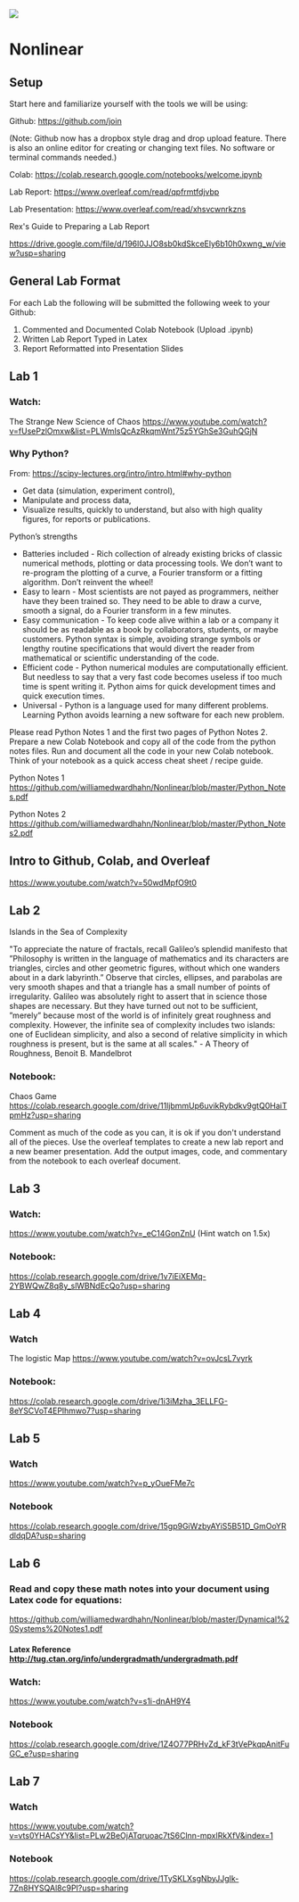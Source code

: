 <img src='http://images.computerhistory.org/revonline/images/500004490-03-01.jpg?w=600'>

# Nonlinear 

## Setup

Start here and familiarize yourself with the tools we will be using:


Github: https://github.com/join

(Note: Github now has a dropbox style drag and drop upload feature. There is also an online editor for creating or changing text files. No software or terminal commands needed.)


Colab: https://colab.research.google.com/notebooks/welcome.ipynb


Lab Report: https://www.overleaf.com/read/qpfrmtfdjvbp


Lab Presentation: https://www.overleaf.com/read/xhsvcwnrkzns


Rex's Guide to Preparing a Lab Report

https://drive.google.com/file/d/196l0JJO8sb0kdSkceEly6b10h0xwng_w/view?usp=sharing


## General Lab Format

For each Lab the following will be submitted the following week to your Github:

1) Commented and Documented Colab Notebook (Upload .ipynb)
2) Written Lab Report Typed in Latex
3) Report Reformatted into Presentation Slides


## Lab 1

### Watch: 
The Strange New Science of Chaos
https://www.youtube.com/watch?v=fUsePzlOmxw&list=PLWmIsQcAzRkqmWnt75z5YGhSe3GuhQGjN


### Why Python?
From: https://scipy-lectures.org/intro/intro.html#why-python
* Get data (simulation, experiment control),
* Manipulate and process data,
* Visualize results, quickly to understand, but also with high quality figures, for reports or publications.

Python’s strengths
* Batteries included - Rich collection of already existing bricks of classic numerical methods, plotting or data processing tools. We don’t want to re-program the plotting of a curve, a Fourier transform or a fitting algorithm. Don’t reinvent the wheel!
* Easy to learn - Most scientists are not payed as programmers, neither have they been trained so. They need to be able to draw a curve, smooth a signal, do a Fourier transform in a few minutes.
* Easy communication - To keep code alive within a lab or a company it should be as readable as a book by collaborators, students, or maybe customers. Python syntax is simple, avoiding strange symbols or lengthy routine specifications that would divert the reader from mathematical or scientific understanding of the code.
* Efficient code - Python numerical modules are computationally efficient. But needless to say that a very fast code becomes useless if too much time is spent writing it. Python aims for quick development times and quick execution times.
* Universal - Python is a language used for many different problems. Learning Python avoids learning a new software for each new problem.



Please read Python Notes 1 and the first two pages of Python Notes 2.
Prepare a new Colab Notebook and copy all of the code from the python notes files. Run and document all the code in your new Colab notebook.
Think of your notebook as a quick access cheat sheet / recipe guide.

Python Notes 1
https://github.com/williamedwardhahn/Nonlinear/blob/master/Python_Notes.pdf

Python Notes 2
https://github.com/williamedwardhahn/Nonlinear/blob/master/Python_Notes2.pdf


## Intro to Github, Colab, and Overleaf
https://www.youtube.com/watch?v=50wdMpfO9t0


## Lab 2 

Islands in the Sea of Complexity

"To appreciate the nature of fractals, recall Galileo’s splendid manifesto that
”Philosophy is written in the language of mathematics and its characters are
triangles, circles and other geometric figures, without which one wanders about
in a dark labyrinth.” Observe that circles, ellipses, and parabolas are very
smooth shapes and that a triangle has a small number of points of irregularity.
Galileo was absolutely right to assert that in science those shapes are necessary.
But they have turned out not to be sufficient, ”merely” because most of the
world is of infinitely great roughness and complexity. However, the infinite
sea of complexity includes two islands: one of Euclidean simplicity, and also a
second of relative simplicity in which roughness is present, but is the same at
all scales." - A Theory of Roughness, Benoit B. Mandelbrot


### Notebook:

Chaos Game
https://colab.research.google.com/drive/11ljbmmUp6uvikRybdkv9gtQ0HaiTpmHz?usp=sharing

Comment as much of the code as you can, it is ok if you don't understand all of the pieces. Use the overleaf templates to create a new lab report and a new beamer presentation. Add the output images, code, and commentary from the notebook to each overleaf document.  





 ## Lab 3
 
### Watch: 
https://www.youtube.com/watch?v=_eC14GonZnU
(Hint watch on 1.5x)

### Notebook:
https://colab.research.google.com/drive/1v7iEiXEMq-2YBWQwZ8q8y_slWBNdEcQo?usp=sharing



## Lab 4 

### Watch
The logistic Map
https://www.youtube.com/watch?v=ovJcsL7vyrk

### Notebook:
https://colab.research.google.com/drive/1i3iMzha_3ELLFG-8eYSCVoT4EPlhmwo7?usp=sharing
 
 

 
 ## Lab 5
 ### Watch 
 https://www.youtube.com/watch?v=p_yOueFMe7c
 
 ### Notebook
 https://colab.research.google.com/drive/15gp9GiWzbyAYiS5B51D_GmOoYRdldqDA?usp=sharing
 

 
 ## Lab 6
 
 ### Read and copy these math notes into your document using Latex code for equations:
 https://github.com/williamedwardhahn/Nonlinear/blob/master/Dynamical%20Systems%20Notes1.pdf
 
 #### Latex Reference http://tug.ctan.org/info/undergradmath/undergradmath.pdf
 
 ### Watch:
 https://www.youtube.com/watch?v=s1i-dnAH9Y4
 
 ### Notebook
 https://colab.research.google.com/drive/1Z4O77PRHvZd_kF3tVePkqpAnitFuGC_e?usp=sharing
 

 ## Lab 7

 ### Watch
 https://www.youtube.com/watch?v=vts0YHACsYY&list=PLw2BeOjATqruoac7tS6Clnn-mpxlRkXfV&index=1
 
  ### Notebook
 https://colab.research.google.com/drive/1TySKLXsgNbyJJgIk-7Zn8HYSQAl8c9PI?usp=sharing


 <!--
  -->
 

